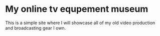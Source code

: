 # My online tv equpement museum
This is a simple site where I will showcase all of my old video production and broadcasting gear I own.